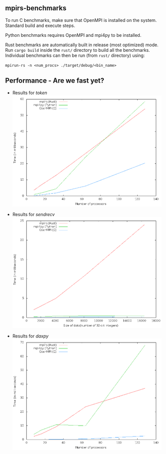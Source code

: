 ## mpirs-benchmarks

To run C benchmarks, make sure that OpenMPI is installed on the system.
Standard build and execute steps.

Python benchmarks requires OpenMPI and mpi4py to be installed.

Rust benchmarks are automatically built in release (most optimized) mode. Run
`cargo build` inside the `rust/` directory to build all the benchmarks.
Individual benchmarks can then be run (from `rust/` directory) using:

`mpirun-rs -n <num_procs> ./target/debug/<bin_name>`

## Performance - Are we fast yet?

* Results for _token_
![token](./token.png)

* Results for _sendrecv_
![sendrecv](./sendrecv.png)

* Results for _daxpy_
![daxpy](./daxpy.png)

